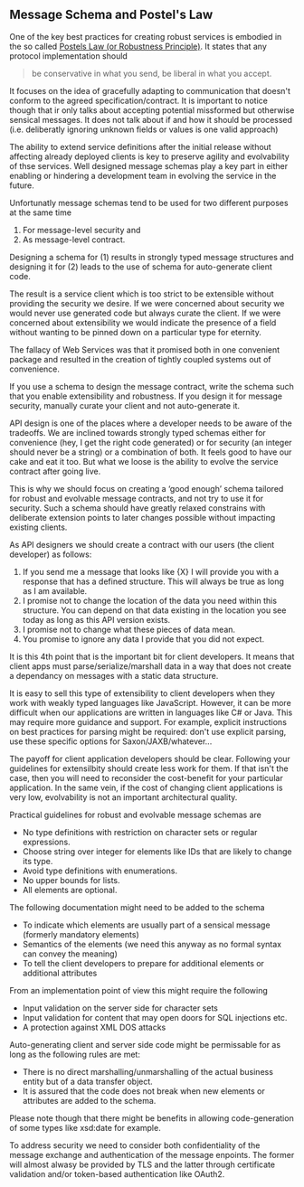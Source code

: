 ## Message Schema and Postel's Law

One of the key best practices for creating robust services is embodied in the so called [Postels Law (or Robustness Principle)](https://en.wikipedia.org/wiki/Robustness_principle). It states that any protocol implementation should

> be conservative in what you send, be liberal in what you accept.

It focuses on the idea of gracefully adapting to communication that doesn't conform to the agreed specification/contract. It is important to notice though that ir only talks about accepting potential missformed but otherwise sensical messages. It does not talk about if and how it should be processed (i.e. deliberatly ignoring unknown fields or values is one valid approach)

The ability to extend service definitions after the initial release without affecting already deployed clients is key to preserve agility and evolvability of thse services. Well designed message schemas play a key part in either enabling or hindering a development team in evolving the service in the future. 

Unfortunatly message schemas tend to be used for two different purposes at the same time

1. For message-level security and 
2. As message-level contract. 

Designing a schema for (1) results in strongly typed message structures and designing it for (2) leads to the use of schema for auto-generate client code.

The result is a service client  which is too strict to be extensible without providing  the security we desire. If we were concerned about security we would never use generated code but always curate the client. If we were  concerned about extensibility we would indicate the presence of a field without wanting to be pinned down on a particular type for eternity.

The fallacy of  Web Services was that it promised  both in one convenient package and resulted in the creation of tightly coupled systems out of convenience.

If you use a schema to design the message contract, write the schema such that you enable extensibility and robustness. If you design it for message security, manually curate your client and not auto-generate it. 

API design is one of the places where a developer needs to be aware of the tradeoffs. We are inclined towards strongly typed schemas either for convenience (hey, I get the right code generated) or for security (an integer should never be a string) or a combination of both. It feels good to have our cake and eat it too. But what we loose is the ability to evolve the service contract after going live. 

This is why we should focus on creating a ‘good enough’ schema tailored for robust and evolvable message contracts, and not try to use it for security. Such a schema should have greatly relaxed constrains with deliberate extension points to later changes possible without impacting existing clients.

As API designers we should create a contract with our users (the client developer) as follows:

1.  If you send me a message that looks like {X} I will provide you with a response that has a defined structure.  This will always be true as long as I am available.
2.  I promise not to change the location of the data you need within this structure.  You can depend on that data existing in the location you see today as long as this API version exists.
3.  I promise not to change what these pieces of data mean.  
4.  You promise to ignore any data I provide that you did not expect.

It is this 4th point that is the important bit for client developers.  It means that client apps must parse/serialize/marshall data in a way that does not create a dependancy on messages with a static data structure.

It is easy to sell this type of extensibility to client developers when they work with weakly typed languages like JavaScript.  However, it can be more difficult when our applications are written in languages like C# or Java.  This may require more guidance and support.  For example, explicit instructions on best practices for parsing might be required: don't use explicit parsing, use these specific options for Saxon/JAXB/whatever...

The payoff for client application developers should be clear. Following your guidelines for extensilbity should create less work for them. If that isn't the case, then you will need to reconsider the cost-benefit for your particular application.  In the same vein, if the cost of changing client applications is very low, evolvability is not an important architectural quality.

Practical guidelines for robust and evolvable message schemas are

* No type definitions with restriction on character sets or regular expressions.
* Choose string over integer for elements like IDs that are likely to change its type.
* Avoid type definitions with enumerations.
* No upper bounds for lists.
* All elements are optional.

The following documentation might need to be added to the schema 

* To indicate which elements are usually part of a sensical message (formerly mandatory elements)
* Semantics of the elements (we need this anyway as no formal syntax can convey the meaning)
* To tell the client developers to prepare for additional elements or additional attributes
 
From an implementation point of view this might require the following

* Input validation on the server side for character sets
* Input validation for content that may open doors for SQL injections etc.
* A protection against XML DOS attacks
 
Auto-generating client and server side code might be permissable for as long as the following rules are met:

* There is no direct marshalling/unmarshalling of the actual business entity but of a data transfer object.
* It is assured that the code does not break when new elements or attributes are added to the schema.

Please note though that there might be benefits in allowing code-generation of some types like xsd:date for example.

To address security we need to consider both confidentiality of the message exchange and authentication of the message enpoints. The former will almost alwasy be provided by TLS and the latter through certificate validation and/or token-based authentication like OAuth2. 
